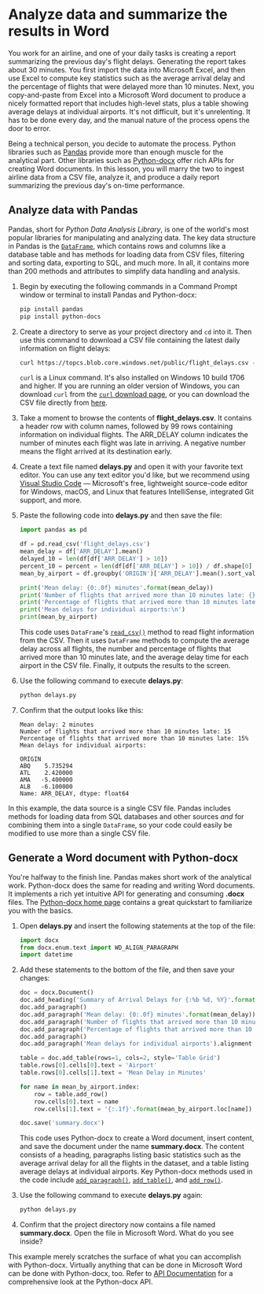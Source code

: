 # Analyze data and summarize the results in Word
 
You work for an airline, and one of your daily tasks is creating a report summarizing the previous day's flight delays. Generating the report takes about 30 minutes. You first import the data into Microsoft Excel, and then use Excel to compute key statistics such as the average arrival delay and the percentage of flights that were delayed more than 10 minutes. Next, you copy-and-paste from Excel into a Microsoft Word document to produce a nicely formatted report that includes high-level stats, plus a table showing average delays at individual airports. It's not difficult, but it's unrelenting. It has to be done every day, and the manual nature of the process opens the door to error.

Being a technical person, you decide to automate the process. Python libraries such as [Pandas](https://pandas.pydata.org/) provide more than enough muscle for the analytical part. Other libraries such as [Python-docx](https://python-docx.readthedocs.io/en/latest/) offer rich APIs for creating Word documents. In this lesson, you will marry the two to ingest airline data from a CSV file, analyze it, and produce a daily report summarizing the previous day's on-time performance.

## Analyze data with Pandas

Pandas, short for *Python Data Analysis Library*, is one of the world's most popular libraries for manipulating and analyzing data. The key data structure in Pandas is the [`DataFrame`](https://pandas.pydata.org/pandas-docs/stable/reference/api/pandas.DataFrame.html), which contains rows and columns like a database table and has methods for loading data from CSV files, filtering and sorting data, exporting to SQL, and much more. In all, it contains more than 200 methods and attributes to simplify data handling and analysis.

1. Begin by executing the following commands in a Command Prompt window or terminal to install Pandas and Python-docx:

	```bash
	pip install pandas
	pip install python-docs
	```

1. Create a directory to serve as your project directory and `cd` into it. Then use this command to download a CSV file containing the latest daily information on flight delays:

	```bash
	curl https://topcs.blob.core.windows.net/public/flight_delays.csv -o flight_delays.csv
	```

	`curl` is a Linux command. It's also installed on Windows 10 build 1706 and higher. If you are running an older version of Windows, you can download `curl` from the [`curl` download page](https://curl.haxx.se/download.html), or you can download the CSV file directly from [here](https://topcs.blob.core.windows.net/public/flight_delays.csv).

1. Take a moment to browse the contents of **flight_delays.csv**. It contains a header row with column names, followed by 99 rows containing information on individual flights. The ARR_DELAY column indicates the number of minutes each flight was late in arriving. A negative number means the flight arrived at its destination early.

1. Create a text file named **delays.py** and open it with your favorite text editor. You can use any text editor you'd like, but we recommend using [Visual Studio Code](https://code.visualstudio.com/) — Microsoft's free, lightweight source-code editor for Windows, macOS, and Linux that features IntelliSense, integrated Git support, and more.

1. Paste the following code into **delays.py** and then save the file:

	```python
	import pandas as pd
	
	df = pd.read_csv('flight_delays.csv')
	mean_delay = df['ARR_DELAY'].mean()
	delayed_10 = len(df[df['ARR_DELAY'] > 10])
	percent_10 = percent = len(df[df['ARR_DELAY'] > 10]) / df.shape[0]
	mean_by_airport = df.groupby('ORIGIN')['ARR_DELAY'].mean().sort_values(ascending=False)
	
	print('Mean delay: {0:.0f} minutes'.format(mean_delay))
	print('Number of flights that arrived more than 10 minutes late: {}'.format(delayed_10))
	print('Percentage of flights that arrived more than 10 minutes late: {0:.0%}'.format(percent_10))
	print('Mean delays for individual airports:\n')
	print(mean_by_airport)
	```

	This code uses `DataFrame`'s [`read_csv()`](https://pandas.pydata.org/pandas-docs/stable/reference/api/pandas.read_csv.html) method to read flight information from the CSV. Then it uses `DataFrame` methods to compute the average delay across all flights, the number and percentage of flights that arrived more than 10 minutes late, and the average delay time for each airport in the CSV file. Finally, it outputs the results to the screen.

1. Use the following command to execute **delays.py**:

	```bash
	python delays.py
	```

1. Confirm that the output looks like this:

	```
	Mean delay: 2 minutes
	Number of flights that arrived more than 10 minutes late: 15
	Percentage of flights that arrived more than 10 minutes late: 15%
	Mean delays for individual airports:
	
	ORIGIN
	ABQ    5.735294
	ATL    2.420000
	AMA   -5.400000
	ALB   -6.100000
	Name: ARR_DELAY, dtype: float64
	```

In this example, the data source is a single CSV file. Pandas includes methods for loading data from SQL databases and other sources *and* for combining them into a single `DataFrame`, so your code could easily be modified to use more than a single CSV file.

## Generate a Word document with Python-docx

You're halfway to the finish line. Pandas makes short work of the analytical work. Python-docx does the same for reading and writing Word documents. It implements a rich yet intuitive API for generating and consuming **.docx** files. The [Python-docx home page](https://python-docx.readthedocs.io/en/latest/) contains a great quickstart to familiarize you with the basics.

1. Open **delays.py** and insert the following statements at the top of the file:

	```python
	import docx
	from docx.enum.text import WD_ALIGN_PARAGRAPH
	import datetime
	```

1. Add these statements to the bottom of the file, and then save your changes:

	```python
	doc = docx.Document()
	doc.add_heading('Summary of Arrival Delays for {:%b %d, %Y}'.format(datetime.date.today()))
	doc.add_paragraph()
	doc.add_paragraph('Mean delay: {0:.0f} minutes'.format(mean_delay))
	doc.add_paragraph('Number of flights that arrived more than 10 minutes late: {}'.format(delayed_10))
	doc.add_paragraph('Percentage of flights that arrived more than 10 minutes late: {0:.0%}'.format(percent_10))
	doc.add_paragraph()
	doc.add_paragraph('Mean delays for individual airports').alignment = WD_ALIGN_PARAGRAPH.CENTER
	
	table = doc.add_table(rows=1, cols=2, style='Table Grid')
	table.rows[0].cells[0].text = 'Airport'
	table.rows[0].cells[1].text = 'Mean Delay in Minutes'
	
	for name in mean_by_airport.index:
	    row = table.add_row()
	    row.cells[0].text = name
	    row.cells[1].text = '{:.1f}'.format(mean_by_airport.loc[name])
	
	doc.save('summary.docx')
	```

	This code uses Python-docx to create a Word document, insert content, and save the document under the name **summary.docx**. The content consists of a heading, paragraphs listing basic statistics such as the average arrival delay for all the flights in the dataset, and a table listing average delays at individual airports. Key Python-docx methods used in the code include [`add_paragraph()`](https://python-docx.readthedocs.io/en/latest/api/document.html#docx.document.Document.add_paragraph), [`add_table()`](https://python-docx.readthedocs.io/en/latest/api/document.html#docx.document.Document.add_table), and [`add_row()`](https://python-docx.readthedocs.io/en/latest/api/table.html#docx.table.Table.add_row).

1. Use the following command to execute **delays.py** again:

	```bash
	python delays.py
	```

1. Confirm that the project directory now contains a file named **summary.docx**. Open the file in Microsoft Word. What do you see inside?

This example merely scratches the surface of what you can accomplish with Python-docx. Virtually anything that can be done in Microsoft Word can be done with Python-docx, too. Refer to [API Documentation](https://python-docx.readthedocs.io/en/latest/#api-documentation) for a comprehensive look at the Python-docx API.
